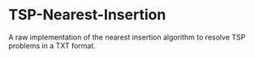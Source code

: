 # TSP-Nearest-Insertion
A raw implementation of the nearest insertion algorithm to resolve TSP problems in a TXT format.
